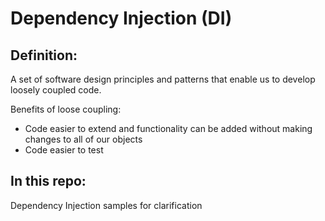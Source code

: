 # Dependency Injection (DI)

## Definition:
A set of software design principles and patterns that enable us to develop loosely coupled code.

Benefits of loose coupling:
* Code easier to extend and functionality can be added without making changes to all of our objects
* Code easier to test

## In this repo:
Dependency Injection samples for clarification

